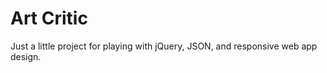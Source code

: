 Art Critic
==========

Just a little project for playing with jQuery, JSON, and responsive web app design.
